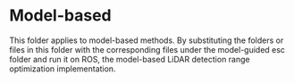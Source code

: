 # Model-based

This folder applies to model-based methods. By substituting the folders or files in this folder with the corresponding files under the model-guided esc folder and run it on ROS, the model-based LiDAR detection range optimization implementation.